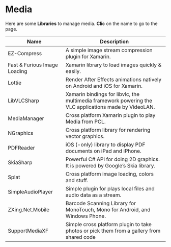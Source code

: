 # Media

Here are some **Libraries** to manage media. **Clic** on the name to go to the page.

| **Name**                      | **Description**                                                                                       |
|-------------------------------|-------------------------------------------------------------------------------------------------------|
| EZ-Compress                   | A simple image stream compression plugin for Xamarin.                                                 |
| Fast & Furious Image Loading  | Xamarin library to load images quickly & easily.                                                      |
| Lottie                        | Render After Effects animations natively on Android and iOS for Xamarin.                              |
| LibVLCSharp                   | Xamarin bindings for libvlc, the multimedia framework powering the VLC applications made by VideoLAN. |
| MediaManager                  | Cross platform Xamarin plugin to play Media from PCL.                                                 |
| NGraphics                     | Cross platform library for rendering vector graphics.                                                 |
| PDFReader                     | iOS (-only) library to display PDF documents on iPad and iPhone.                                      |
| SkiaSharp                     | Powerful C# API for doing 2D graphics. It is powered by Google’s Skia library.                        |
| Splat                         | Cross platform image loading, colors and stuff.                                                       |
| SimpleAudioPlayer             | Simple plugin for plays local files and audio data as a stream.                                       |
| ZXing.Net.Mobile              | Barcode Scanning Library for MonoTouch, Mono for Android, and Windows Phone.                          |
| SupportMediaXF                | Simple cross platform plugin to take photos or pick them from a gallery from shared code              |
